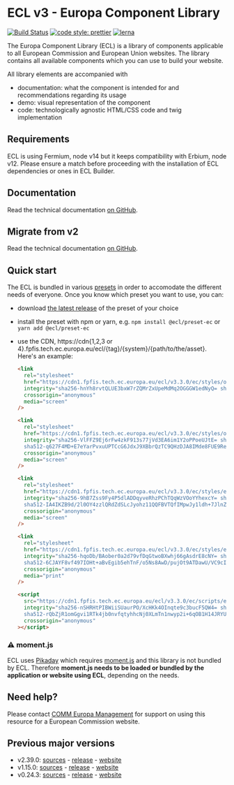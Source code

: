 # ECL v3 - Europa Component Library

[![Build Status](https://drone.fpfis.eu/api/badges/ec-europa/europa-component-library/status.svg)](https://drone.fpfis.eu/ec-europa/europa-component-library)
[![code style: prettier](https://img.shields.io/badge/code_style-prettier-ff69b4.svg?style=flat-square)](https://github.com/prettier/prettier)
[![lerna](https://img.shields.io/badge/maintained%20with-lerna-cc00ff.svg)](https://lernajs.io/)

The Europa Component Library (ECL) is a library of components applicable to all European Commission and European Union websites. The library contains all available components which you can use to build your website.

All library elements are accompanied with

- documentation: what the component is intended for and recommendations regarding its usage
- demo: visual representation of the component
- code: technologically agnostic HTML/CSS code and twig implementation

## Requirements

ECL is using Fermium, node v14 but it keeps compatibility with Erbium, node v12. Please ensure a match before proceeding with the installation of ECL dependencies or ones in ECL Builder.

## Documentation

Read the technical documentation [on GitHub](docs/README.md).

## Migrate from v2

Read the technical documentation [on GitHub](docs/Migrating-v3.md).

## Quick start

The ECL is bundled in various [presets](docs/presets.md) in order to accomodate the different needs of everyone. Once you know which preset you want to use, you can:

- download [the latest release](https://github.com/ec-europa/europa-component-library/releases/latest) of the preset of your choice
- install the preset with npm or yarn, e.g. `npm install @ecl/preset-ec` or `yarn add @ecl/preset-ec`
- use the CDN, https://cdn{1,2,3 or 4}.fpfis.tech.ec.europa.eu/ecl/{tag}/{system}/{path/to/the/asset}. Here's an example:

  ```html
  <link
    rel="stylesheet"
    href="https://cdn1.fpfis.tech.ec.europa.eu/ecl/v3.3.0/ec/styles/optional/ecl-ec-default.css"
    integrity="sha256-hnYh8rvtQLUE3bxW7rZQMrZxUpeMdMq2OGGGW1edNyQ= sha384-rx7QPfgL7um4iSrK0WaNsNhrXSNBELWaC0Mycjwa/lgAKsQ+vUcNIzg3ZbI4Cgth sha512-gKS6pSRug88dxweuMcF4/j4egn4ALIIIpOC8JcwAzMg552NX2c+ly6pqXkV1f9x18jblwM1khkljZ5d9J1cDMg=="
    crossorigin="anonymous"
    media="screen"
  />
  ```

  ```html
  <link
    rel="stylesheet"
    href="https://cdn1.fpfis.tech.ec.europa.eu/ecl/v3.3.0/ec/styles/optional/ecl-reset.css"
    integrity="sha256-VlFFZ9Ej6rFw4zkF913s77jVd3EA6im1Y2oPPoeUJtE= sha384-71RIz2Ydy1ZfxJIIz5Vf3pqDkOpZ0aonrHNCCOwHV5sOjoEcerte3i5V8GjvnQWY
    sha512-q627F4MD+E7eYarPvxuUPTCcG6JdxJ9XBbrQzTC9QHzDJA8IMde8FUE9Re1mpIozsQfBryIUSH3JH1P5T+NmMA=="
    crossorigin="anonymous"
    media="screen"
  />
  ```

  ```html
  <link
    rel="stylesheet"
    href="https://cdn1.fpfis.tech.ec.europa.eu/ecl/v3.3.0/ec/styles/ecl-ec.css"
    integrity="sha256-9hB7Zss9Fy4P5dlADDqyveRhzPChTQqWzVOoYYhexcY= sha384-5qs63uca/zsCB9vXqTo73SdhJb4+U/61VUJqXgzz9+96zi771wTyZ2ujULlkrUCG
    sha512-IA4IKZB9d/2l0OY4zzlQRdZdSLcJyohz11QQFBVTQfIMpwJy1ldh+7JlnZwXZWkJMWoQkTVi6hmPyYLPamGVJA=="
    crossorigin="anonymous"
    media="screen"
  />
  ```

  ```html
  <link
    rel="stylesheet"
    href="https://cdn1.fpfis.tech.ec.europa.eu/ecl/v3.3.0/ec/styles/ecl-ec-print.css"
    integrity="sha256-hqoDb/BAober0a2d79vfDqGtwoBXwhj66gAsdrE8cNY= sha384-TV1qN16RJ9ChcoiSFgCcEyJE7ALQm+TWzdY4az1DZWpMAY/2Yq9A8Xs+vTUiYJWq
    sha512-6CJAYF8vf497IOHt+aBvEgib5ehTnF/o5Ns8AwD/pujOt9ATDawU/VC9cIa9nA3qgca7oevsPBZnVSE7TpNHyQ=="
    crossorigin="anonymous"
    media="print"
  />
  ```

  ```html
  <script
    src="https://cdn1.fpfis.tech.ec.europa.eu/ecl/v3.3.0/ec/scripts/ecl-ec.js"
    integrity="sha256-nSHRHtPIBWiiSUaurPO/XcHKk4OInqte9c3bucF5QW4= sha384-GLZc9N+UkifZOr8avXTZN7bkl1slivbaPnS6KNhYsnHjhUd9xLD8G0iuAXBxgBu
    sha512-rQbZjR1omGgvi1RTk4jb0nvfqtyhhcNj0XLmTn1nwyp2i+6qOB1H14JRYU8706JmjN9iEc9S0h01VgHBHHqHmQ=="
    crossorigin="anonymous"
  ></script>
  ```

### :warning: moment.js

ECL uses [Pikaday](https://github.com/Pikaday/Pikaday) which requires [moment.js](https://momentjs.com/) and this library is not bundled by ECL.
Therefore **moment.js needs to be loaded or bundled by the application or website using ECL**, depending on the needs.

## Need help?

Please contact [COMM Europa Management](mailto:Europamanagement@ec.europa.eu) for support on using this resource for a European Commission website.

## Previous major versions

- v2.39.0: [sources](https://github.com/ec-europa/europa-component-library/tree/v2) - [release](https://github.com/ec-europa/europa-component-library/releases/tag/v2.39.0) - [website](https://ec.europa.eu/component-library/v2.39.0/)
- v1.15.0: [sources](https://github.com/ec-europa/europa-component-library/tree/v1) - [release](https://github.com/ec-europa/europa-component-library/releases/tag/v1.15.0) - [website](https://ec.europa.eu/component-library/v1.15.0/)
- v0.24.3: [sources](https://github.com/ec-europa/europa-component-library/tree/v0) - [release](https://github.com/ec-europa/europa-component-library/releases/tag/v0.24.3) - [website](https://ec.europa.eu/component-library/v0.24.3/)
